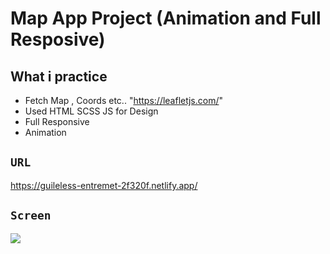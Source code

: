# Map App Project (Animation and Full Resposive)

## What i practice

- Fetch Map , Coords etc.. "https://leafletjs.com/"
- Used HTML SCSS JS for Design
- Full Responsive
- Animation

## `URL`

https://guileless-entremet-2f320f.netlify.app/

## `Screen`

![](screen.gif)